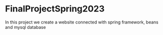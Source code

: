 # FinalProjectSpring2023
In this project we create a website connected with spring framework, beans and mysql database
